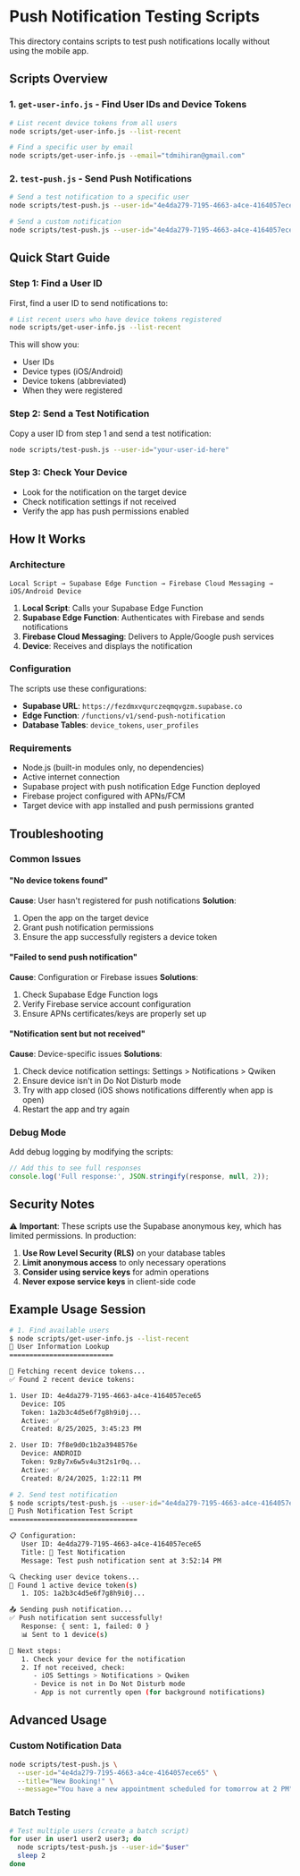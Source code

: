 # Push Notification Testing Scripts

This directory contains scripts to test push notifications locally without using the mobile app.

## Scripts Overview

### 1. `get-user-info.js` - Find User IDs and Device Tokens
```bash
# List recent device tokens from all users
node scripts/get-user-info.js --list-recent

# Find a specific user by email
node scripts/get-user-info.js --email="tdmihiran@gmail.com"
```

### 2. `test-push.js` - Send Push Notifications
```bash
# Send a test notification to a specific user
node scripts/test-push.js --user-id="4e4da279-7195-4663-a4ce-4164057ece65"

# Send a custom notification
node scripts/test-push.js --user-id="4e4da279-7195-4663-a4ce-4164057ece65" --title="Custom Title" --message="Your custom message here"
```

## Quick Start Guide

### Step 1: Find a User ID
First, find a user ID to send notifications to:

```bash
# List recent users who have device tokens registered
node scripts/get-user-info.js --list-recent
```

This will show you:
- User IDs
- Device types (iOS/Android)  
- Device tokens (abbreviated)
- When they were registered

### Step 2: Send a Test Notification
Copy a user ID from step 1 and send a test notification:

```bash
node scripts/test-push.js --user-id="your-user-id-here"
```

### Step 3: Check Your Device
- Look for the notification on the target device
- Check notification settings if not received
- Verify the app has push permissions enabled

## How It Works

### Architecture
```
Local Script → Supabase Edge Function → Firebase Cloud Messaging → iOS/Android Device
```

1. **Local Script**: Calls your Supabase Edge Function
2. **Supabase Edge Function**: Authenticates with Firebase and sends notifications
3. **Firebase Cloud Messaging**: Delivers to Apple/Google push services
4. **Device**: Receives and displays the notification

### Configuration
The scripts use these configurations:
- **Supabase URL**: `https://fezdmxvqurczeqmqvgzm.supabase.co`
- **Edge Function**: `/functions/v1/send-push-notification`
- **Database Tables**: `device_tokens`, `user_profiles`

### Requirements
- Node.js (built-in modules only, no dependencies)
- Active internet connection
- Supabase project with push notification Edge Function deployed
- Firebase project configured with APNs/FCM
- Target device with app installed and push permissions granted

## Troubleshooting

### Common Issues

#### "No device tokens found"
**Cause**: User hasn't registered for push notifications
**Solution**: 
1. Open the app on the target device
2. Grant push notification permissions
3. Ensure the app successfully registers a device token

#### "Failed to send push notification"
**Cause**: Configuration or Firebase issues
**Solutions**:
1. Check Supabase Edge Function logs
2. Verify Firebase service account configuration
3. Ensure APNs certificates/keys are properly set up

#### "Notification sent but not received"
**Cause**: Device-specific issues
**Solutions**:
1. Check device notification settings: Settings > Notifications > Qwiken
2. Ensure device isn't in Do Not Disturb mode
3. Try with app closed (iOS shows notifications differently when app is open)
4. Restart the app and try again

### Debug Mode
Add debug logging by modifying the scripts:
```javascript
// Add this to see full responses
console.log('Full response:', JSON.stringify(response, null, 2));
```

## Security Notes

⚠️ **Important**: These scripts use the Supabase anonymous key, which has limited permissions. In production:

1. **Use Row Level Security (RLS)** on your database tables
2. **Limit anonymous access** to only necessary operations  
3. **Consider using service keys** for admin operations
4. **Never expose service keys** in client-side code

## Example Usage Session

```bash
# 1. Find available users
$ node scripts/get-user-info.js --list-recent
👤 User Information Lookup
==========================

📱 Fetching recent device tokens...
✅ Found 2 recent device tokens:

1. User ID: 4e4da279-7195-4663-a4ce-4164057ece65
   Device: IOS
   Token: 1a2b3c4d5e6f7g8h9i0j...
   Active: ✅
   Created: 8/25/2025, 3:45:23 PM

2. User ID: 7f8e9d0c1b2a3948576e
   Device: ANDROID  
   Token: 9z8y7x6w5v4u3t2s1r0q...
   Active: ✅
   Created: 8/24/2025, 1:22:11 PM

# 2. Send test notification
$ node scripts/test-push.js --user-id="4e4da279-7195-4663-a4ce-4164057ece65"
🚀 Push Notification Test Script
================================

📋 Configuration:
   User ID: 4e4da279-7195-4663-a4ce-4164057ece65
   Title: 🧪 Test Notification
   Message: Test push notification sent at 3:52:14 PM

🔍 Checking user device tokens...
📱 Found 1 active device token(s)
   1. IOS: 1a2b3c4d5e6f7g8h9i0j...

📤 Sending push notification...
✅ Push notification sent successfully!
   Response: { sent: 1, failed: 0 }
   📊 Sent to 1 device(s)

🎯 Next steps:
   1. Check your device for the notification
   2. If not received, check:
      - iOS Settings > Notifications > Qwiken
      - Device is not in Do Not Disturb mode
      - App is not currently open (for background notifications)
```

## Advanced Usage

### Custom Notification Data
```bash
node scripts/test-push.js \
  --user-id="4e4da279-7195-4663-a4ce-4164057ece65" \
  --title="New Booking!" \
  --message="You have a new appointment scheduled for tomorrow at 2 PM"
```

### Batch Testing
```bash
# Test multiple users (create a batch script)
for user in user1 user2 user3; do
  node scripts/test-push.js --user-id="$user"
  sleep 2
done
```
